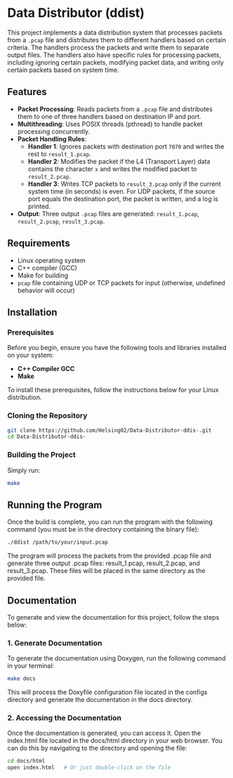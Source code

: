 # Data Distributor (ddist)

This project implements a data distribution system that processes packets from a `.pcap` file and distributes them to different handlers based on certain criteria. The handlers process the packets and write them to separate output files. The handlers also have specific rules for processing packets, including ignoring certain packets, modifying packet data, and writing only certain packets based on system time.

## Features

- **Packet Processing**: Reads packets from a `.pcap` file and distributes them to one of three handlers based on destination IP and port.
- **Multithreading**: Uses POSIX threads (pthread) to handle packet processing concurrently.
- **Packet Handling Rules**:
  - **Handler 1**: Ignores packets with destination port `7070` and writes the rest to `result_1.pcap`.
  - **Handler 2**: Modifies the packet if the L4 (Transport Layer) data contains the character `x` and writes the modified packet to `result_2.pcap`.
  - **Handler 3**: Writes TCP packets to `result_3.pcap` only if the current system time (in seconds) is even. For UDP packets, if the source port equals the destination port, the packet is written, and a log is printed.
- **Output**: Three output `.pcap` files are generated: `result_1.pcap`, `result_2.pcap`, `result_3.pcap`.

## Requirements

- Linux operating system
- C++ compiler (GCC)
- Make for building
- `pcap` file containing UDP or TCP packets for input (otherwise, undefined behavior will occur)

## Installation

### Prerequisites

Before you begin, ensure you have the following tools and libraries installed on your system:

- **C++ Compiler GCC**
- **Make**

To install these prerequisites, follow the instructions below for your Linux distribution.

### Cloning the Repository

```bash
git clone https://github.com/Helsing02/Data-Distributor-ddis-.git
cd Data-Distributor-ddis-
```

### Building the Project

Simply run:
```bash
make
```

## Running the Program

Once the build is complete, you can run the program with the following command (уou must be in the directory containing the binary file):

```bash
./ddist /path/to/your/input.pcap
```

The program will process the packets from the provided .pcap file and generate three output .pcap files: result_1.pcap, result_2.pcap, and result_3.pcap. These files will be placed in the same directory as the provided file.

## Documentation

To generate and view the documentation for this project, follow the steps below:

### 1. Generate Documentation

To generate the documentation using Doxygen, run the following command in your terminal:

```bash
make docs
```

This will process the Doxyfile configuration file located in the configs directory and generate the documentation in the docs directory.

### 2. Accessing the Documentation

Once the documentation is generated, you can access it.
Open the index.html file located in the docs/html directory in your web browser. You can do this by navigating to the directory and opening the file:

```bash
cd docs/html
open index.html   # Or just double-click on the file
```


